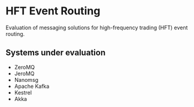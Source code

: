HFT Event Routing
=================
Evaluation of messaging solutions for high-frequency trading (HFT) event routing.

Systems under evaluation
------------------------
* ZeroMQ
* JeroMQ
* Nanomsg
* Apache Kafka
* Kestrel
* Akka
